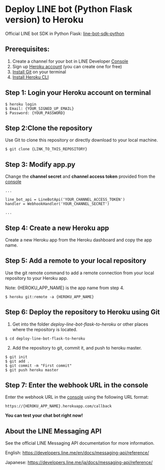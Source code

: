 # Deploy LINE bot (Python Flask version) to Heroku
Official LINE bot SDK in Python Flask: [line-bot-sdk-python](https://github.com/line/line-bot-sdk-python)

Prerequisites:
-----------------------------------------
1. Create a channel for your bot in LINE Developer [Console](https://developers.line.me/console/)
2. Sign up [Heroku account](https://www.heroku.com) (you can create one for free)
3. [Install Git](https://git-scm.com/book/en/v2/Getting-Started-Installing-Git) on your terminal
4. [Install Heroku CLI](https://devcenter.heroku.com/articles/heroku-cli#download-and-install)


Step 1: Login your Heroku account on terminal
---------------
    $ heroku login
    $ Email: {YOUR_SIGNED_UP_EMAIL}
    $ Password: {YOUR_PASSWORD}
    
    
Step 2:Clone the repository
---------------
Use Git to clone this repository or directly download to your local machine.

    $ git clone {LINK_TO_THIS_REPOSITORY}
 
 
Step 3: Modify app.py
--------
Change the **channel secret** and **channel access token** provided from the [console](https://developers.line.me/console/)

    ...

    line_bot_api = LineBotApi('YOUR_CHANNEL_ACCESS_TOKEN')
    handler = WebhookHandler('YOUR_CHANNEL_SECRET')
    
    ...
  
  
Step 4: Create a new Heroku app
-------------------
Create a new Heroku app from the Heroku dashboard and copy the app name.


Step 5: Add a remote to your local repository
----------------
Use the git remote command to add a remote connection from your local repository to your Heroku app.

Note: {HEROKU_APP_NAME} is the app name from step 4.

    $ heroku git:remote -a {HEROKU_APP_NAME}


Step 6: Deploy the repository to Heroku using Git 
---------------
1. Get into the folder *deploy-line-bot-flask-to-heroku* or other places where the repository is located.
```   
$ cd deploy-line-bot-flask-to-heroku
```   
2. Add the repository to git, commit it, and push to heroku master.
```   
$ git init  
$ git add .
$ git commit -m "First commit"
$ git push heroku master
```  
    
Step 7: Enter the webhook URL in the console
-----------------------
Enter the webhook URL in the [console](https://developers.line.me/console/) using the following URL format:         
    
    https://{HEROKU_APP_NAME}.herokuapp.com/callback


**You can test your chat bot right now!**



About the LINE Messaging API
----------------------------
See the official LINE Messaging API documentation for more information.

English: https://developers.line.me/en/docs/messaging-api/reference/

Japanese: https://developers.line.me/ja/docs/messaging-api/reference/
